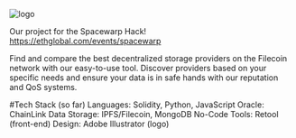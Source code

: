 ![logo](https://pbs.twimg.com/profile_images/1621661121412321280/wKSq-cwx_400x400.jpg)


Our project for the Spacewarp Hack! https://ethglobal.com/events/spacewarp

Find and compare the best decentralized storage providers on the Filecoin network with our easy-to-use tool. Discover providers based on your specific needs and ensure your data is in safe hands with our reputation and QoS systems.

#Tech Stack (so far)
Languages: Solidity, Python, JavaScript
Oracle: ChainLink
Data Storage: IPFS/Filecoin, MongoDB
No-Code Tools: Retool (front-end)
Design: Adobe Illustrator (logo)
